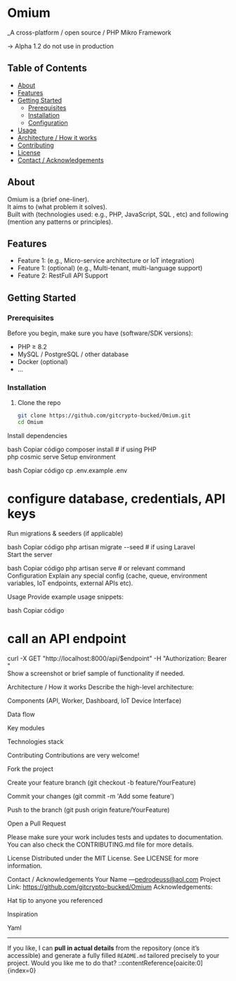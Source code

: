 # Omium  
_A cross-platform / open source / PHP Mikro Framework

-> Alpha 1.2  do not use in production

## Table of Contents  
- [About](#about)  
- [Features](#features)  
- [Getting Started](#getting-started)  
  - [Prerequisites](#prerequisites)  
  - [Installation](#installation)  
  - [Configuration](#configuration)  
- [Usage](#usage)  
- [Architecture / How it works](#architecture--how-it-works)  
- [Contributing](#contributing)  
- [License](#license)  
- [Contact / Acknowledgements](#contact--acknowledgements)  

## About  
Omium is a (brief one-liner).  
It aims to (what problem it solves).  
Built with (technologies used: e.g., PHP, JavaScript, SQL , etc) and following (mention any patterns or principles).

## Features  

- Feature 1: (e.g., Micro-service architecture or IoT integration)  
- Feature 1: (optional) (e.g., Multi-tenant, multi-language support)
- Feature 2: RestFull API Support

## Getting Started  

### Prerequisites  
Before you begin, make sure you have (software/SDK versions):  
- PHP ≥ 8.2  
- MySQL / PostgreSQL / other database  
- Docker (optional)  
- …  

### Installation  
1. Clone the repo  
   ```bash  
   git clone https://github.com/gitcrypto-bucked/Omium.git  
   cd Omium  
Install dependencies

bash
Copiar código
composer install   # if using PHP  
php cosmic serve
Setup environment

bash
Copiar código
cp .env.example .env  
# configure database, credentials, API keys  
Run migrations & seeders (if applicable)

bash
Copiar código
php artisan migrate --seed   # if using Laravel  
Start the server

bash
Copiar código
php artisan serve            # or relevant command  
Configuration
Explain any special config (cache, queue, environment variables, IoT endpoints, external APIs etc).

Usage
Provide example usage snippets:

bash
Copiar código
# call an API endpoint  
curl -X GET "http://localhost:8000/api/$endpoint" -H "Authorization: Bearer <token>"  
Show a screenshot or brief sample of functionality if needed.

Architecture / How it works
Describe the high-level architecture:

Components (API, Worker, Dashboard, IoT Device Interface)

Data flow

Key modules

Technologies stack

Contributing
Contributions are very welcome!

Fork the project

Create your feature branch (git checkout -b feature/YourFeature)

Commit your changes (git commit -m 'Add some feature')

Push to the branch (git push origin feature/YourFeature)

Open a Pull Request

Please make sure your work includes tests and updates to documentation.
You can also check the CONTRIBUTING.md file for more details.

License
Distributed under the MIT License. See LICENSE for more information.

Contact / Acknowledgements
Your Name —pedrodeuss@aol.com
Project Link: https://github.com/gitcrypto-bucked/Omium
Acknowledgements:

Hat tip to anyone you referenced

Inspiration

Yaml

---

If you like, I can **pull in actual details** from the repository (once it’s accessible) and generate a fully filled `README.md` tailored precisely to your project. Would you like me to do that?
::contentReference[oaicite:0]{index=0}
